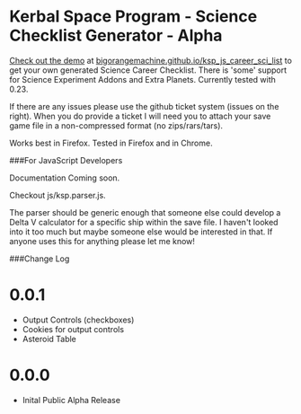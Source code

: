 Kerbal Space Program - Science Checklist Generator - Alpha
======================
[Check out the demo](http://bigorangemachine.github.io/ksp_js_career_sci_list) at [bigorangemachine.github.io/ksp_js_career_sci_list](http://bigorangemachine.github.io/ksp_js_career_sci_list) to get your own generated Science Career Checklist.  There is 'some' support for Science Experiment Addons and Extra Planets.  Currently tested with 0.23.

If there are any issues please use the github ticket system (issues on the right).  When you do provide a ticket I will need you to attach your save game file in a non-compressed format (no zips/rars/tars).

Works best in Firefox.  Tested in Firefox and in Chrome.

###For JavaScript Developers

Documentation Coming soon.  

Checkout js/ksp.parser.js.  

The parser should be generic enough that someone else could develop a Delta V calculator for a specific ship within the save file.  I haven't looked into it too much but maybe someone else would be interested in that.  If anyone uses this for anything please let me know!



###Change Log

0.0.1
==================
- Output Controls (checkboxes)
- Cookies for output controls
- Asteroid Table

0.0.0
==================
- Inital Public Alpha Release